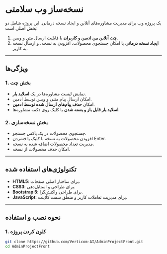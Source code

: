# نسخه‌ساز وب سلامتی

یک پروژه وب برای مدیریت مشاوره‌های آنلاین و ایجاد نسخه درمانی. این پروژه شامل دو بخش اصلی است:
1. **چت آنلاین بین ادمین و کاربران** با قابلیت ارسال متن و ویس.
2. **ایجاد نسخه درمانی** با امکان جستجوی محصولات، افزودن به نسخه، و ارسال نسخه به کاربر.

---

## ویژگی‌ها

### 1. بخش چت
- نمایش لیست مشاوره‌ها در یک **اسلاید بار**.
- امکان ارسال پیام متنی و ویس توسط ادمین.
- امکان **حذف پیام‌های ارسال شده توسط ادمین**.
- **اسلاید بار قابل باز و بسته شدن** با کلیک روی دکمه مشاوره‌ها.

### 2. بخش نسخه‌سازی
- جستجوی محصولات در یک باکس جستجو.
- افزودن محصولات به نسخه با کلیک یا فشردن Enter.
- مدیریت تعداد محصولات اضافه شده به نسخه.
- امکان حذف محصولات از نسخه.

---

## تکنولوژی‌های استفاده شده

- **HTML5**: برای ساختار اصلی صفحات.
- **CSS3**: برای طراحی و استایل‌دهی.
- **Bootstrap 5**: برای طراحی واکنش‌گرا.
- **JavaScript**: برای مدیریت تعاملات کاربر و منطق سمت کلاینت.

---

## نحوه نصب و استفاده

### 1. کلون کردن پروژه
```bash
git clone https://github.com/Verticom-AI/AdminProjectFront.git
cd AdminProjectFront

